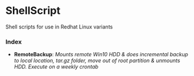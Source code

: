 # ShellScript
Shell scripts for use in Redhat Linux variants

### Index
- **RemoteBackup**: *Mounts remote Win10 HDD & does incremental backup to local location, tar.gz folder, move out of root partition & unmounts HDD. Execute on a weekly crontab*

